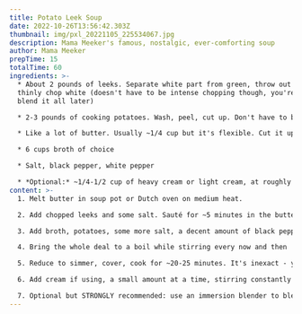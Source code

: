 ```yaml
---
title: Potato Leek Soup
date: 2022-10-26T13:56:42.303Z
thumbnail: img/pxl_20221105_225534067.jpg
description: Mama Meeker's famous, nostalgic, ever-comforting soup
author: Mama Meeker
prepTime: 15
totalTime: 60
ingredients: >-
  * About 2 pounds of leeks. Separate white part from green, throw out green,
  thinly chop white (doesn't have to be intense chopping though, you're gonna
  blend it all later)

  * 2-3 pounds of cooking potatoes. Wash, peel, cut up. Don't have to be tiny, just small enough to boil

  * Like a lot of butter. Usually ~1/4 cup but it's flexible. Cut it up into some smaller cubes so it's easier to melt later

  * 6 cups broth of choice

  * Salt, black pepper, white pepper

  * *Optional:* ~1/4-1/2 cup of heavy cream or light cream, at roughly room temp
content: >-
  1. Melt butter in soup pot or Dutch oven on medium heat.

  2. Add chopped leeks and some salt. Sauté for ~5 minutes in the butter til they start to go translucent

  3. Add broth, potatoes, some more salt, a decent amount of black pepper, a small amount of white pepper

  4. Bring the whole deal to a boil while stirring every now and then

  5. Reduce to simmer, cover, cook for ~20-25 minutes. It's inexact - your main goal is everything gets mushy and cooks together

  6. Add cream if using, a small amount at a time, stirring constantly so that it blends in without curdling

  7. Optional but STRONGLY recommended: use an immersion blender to blend the whole deal into one perfect thick blended soup
---
```

